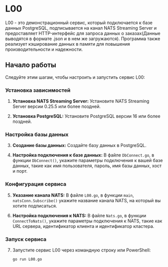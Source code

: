 # L00

L00 - это демонстрационный сервис, который подключается к базе данных PostgreSQL, подписывается на канал NATS Streaming Server и предоставляет HTTP-интерфейс для запроса данных о заказах(Данные выводятся в формате .json и в нем же загружаются). Программа также реализует кэширование данных в памяти для повышения производительности и надежности.

## Начало работы

Следуйте этим шагам, чтобы настроить и запустить сервис L00:

### Установка зависимостей

1. **Установка NATS Streaming Server:** Установите NATS Streaming Server версии 0.25.5 или более поздней.

2. **Установка PostgreSQL:** Установите PostgreSQL версии 16 или более поздней.

### Настройка базы данных

3. **Создание базы данных:** Создайте базу данных в PostgreSQL.

4. **Настройка подключения к базе данных:** В файле `DbConnect.go`, в функции `DbConnect()`, укажите параметры подключения к вашей базе данных, такие как имя пользователя, пароль, имя базы данных, хост и порт.

### Конфигурация сервиса

5. **Указание канала NATS:** В файле `L00.go`, в функции `main`, `natsConn.Subscribe()` укажите название канала NATS, на который вы хотите подписаться.

6. **Настройка подключения к NATS:** В файле `Nats.go`, в функции `ConnectToNats()`, укажите параметры подключения к NATS, такие как URL сервера, идентификатор клиента и идентификатор кластера.

### Запуск сервиса

7. Запустите сервис L00 через командную строку или PowerShell:

   ```bash
   go run L00.go

